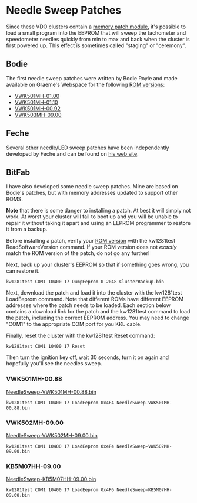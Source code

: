 # Needle Sweep Patches

Since these VDO clusters contain a [memory patch module](../PatchModule.md), it's possible to load a small program into the EEPROM that will sweep the tachometer and speedometer needles quickly from min to max and back when the cluster is first powered up. This effect is sometimes called "staging" or "ceremony".

## Bodie

The first needle sweep patches were written by Bodie Royle and made available on Graeme's Webspace for the following [ROM versions](../RomVersion.md):

- [VWK501MH-01.00](https://www.graeme86.com/sweep501mh/sweep501mh.html)
- [VWK501MH-01.10](https://www.graeme86.com/sweep501mh/sweep501mh.html)
- [VWK501MH-00.92](https://www.graeme86.com/sweep501mh/sweep501mh.html)
- [VWK503MH-09.00](https://www.graeme86.com/sweep503mh/sweep503mh.html)

## Feche

Several other needle/LED sweep patches have been independently developed by Feche and can be found on [his web site](https://feche.ar/).

## BitFab

I have also developed some needle sweep patches. Mine are based on Bodie's patches, but with memory addresses updated to support other ROMS.

**Note** that there is some danger to installing a patch. At best it will simply not work. At worst your cluster will fail to boot up and you will be unable to repair it without taking it apart and using an EEPROM programmer to restore it from a backup.

Before installing a patch, verify your [ROM version](../RomVersion.md) with the kw1281test ReadSoftwareVersion command. If your ROM version does not *exactly* match the ROM version of the patch, do not go any further!

Next, back up your cluster's EEPROM so that if something goes wrong, you can restore it.

```
kw1281test COM1 10400 17 DumpEeprom 0 2048 ClusterBackup.bin
```

Next, download the patch and load it into the cluster with the kw1281test LoadEeprom command. Note that different ROMs have different EEPROM addresses where the patch needs to be loaded. Each section below contains a download link for the patch and the kw1281test command to load the patch, including the correct EEPROM address. You may need to change "COM1" to the appropriate COM port for you KKL cable.

Finally, reset the cluster with the kw1281test Reset command:

```
kw1281test COM1 10400 17 Reset
```

Then turn the ignition key off, wait 30 seconds, turn it on again and hopefully you'll see the needles sweep.

### VWK501MH-00.88

[NeedleSweep-VWK501MH-00.88.bin](./NeedleSweep-VWK501MH-00.88.bin)

```
kw1281test COM1 10400 17 LoadEeprom 0x4F4 NeedleSweep-VWK501MH-00.88.bin
```

### VWK502MH-09.00

[NeedleSweep-VWK502MH-09.00.bin](./NeedleSweep-VWK502MH-09.00.bin)

```
kw1281test COM1 10400 17 LoadEeprom 0x4F4 NeedleSweep-VWK502MH-09.00.bin
```

### KB5M07HH-09.00

[NeedleSweep-KB5M07HH-09.00.bin](./NeedleSweep-KB5M07HH-09.00.bin)

```
kw1281test COM1 10400 17 LoadEeprom 0x4F6 NeedleSweep-KB5M07HH-09.00.bin
```

